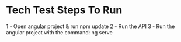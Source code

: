 # Tech Test Steps To Run
1 - Open angular project & run npm update
2 - Run the API
3 - Run the angular project with the command: ng serve
